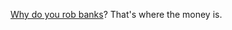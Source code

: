 <a href="https://en.wikipedia.org/wiki/Willie_Sutton#%22Sutton's_law%22">Why do you rob banks</a>? That's where the money is. 
